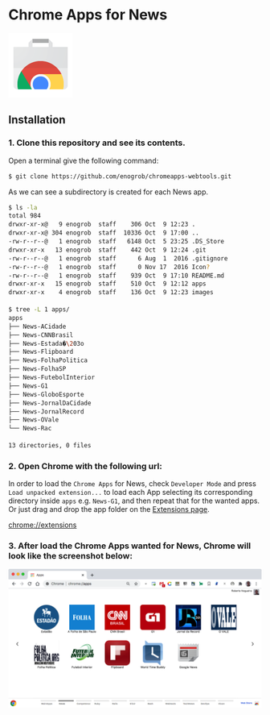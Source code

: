 # Chrome Apps for News

![Chrome Apps logo](images/chrome_apps.png)

## Installation

### 1. Clone this repository and see its contents.
Open a terminal give the following command:

```bash
$ git clone https://github.com/enogrob/chromeapps-webtools.git
```

As we can see a subdirectory is created for each News app.

```bash
$ ls -la
total 984
drwxr-xr-x@   9 enogrob  staff    306 Oct  9 12:23 .
drwxr-xr-x@ 304 enogrob  staff  10336 Oct  9 17:00 ..
-rw-r--r--@   1 enogrob  staff   6148 Oct  5 23:25 .DS_Store
drwxr-xr-x   13 enogrob  staff    442 Oct  9 12:24 .git
-rw-r--r--@   1 enogrob  staff      6 Aug  1  2016 .gitignore
-rw-r--r--@   1 enogrob  staff      0 Nov 17  2016 Icon?
-rw-r--r--@   1 enogrob  staff    939 Oct  9 17:10 README.md
drwxr-xr-x   15 enogrob  staff    510 Oct  9 12:12 apps
drwxr-xr-x    4 enogrob  staff    136 Oct  9 12:23 images

$ tree -L 1 apps/
apps
├── News-ACidade
├── News-CNNBrasil
├── News-Estada�\203o
├── News-Flipboard
├── News-FolhaPolitica
├── News-FolhaSP
├── News-FutebolInterior
├── News-G1
├── News-GloboEsporte
├── News-JornalDaCidade
├── News-JornalRecord
├── News-OVale
└── News-Rac

13 directories, 0 files
```

### 2. Open Chrome with the following url:
In order to load the `Chrome Apps` for News, check `Developer Mode` and press `Load unpacked extension...` to load each App selecting its corresponding directory inside `apps` e.g. `News-G1`, and then repeat that for the wanted apps. Or just drag and drop the app folder on the [Extensions page](chrome://extensions).

[chrome://extensions](chrome://extensions)

### 3. After load the Chrome Apps wanted for News, Chrome will look like the screenshot below:

![Chrome screenshot](images/chrome_screenshot1.png)